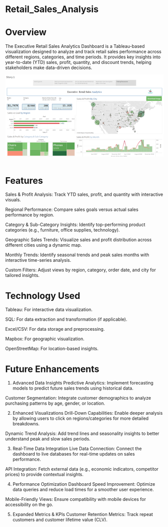 # Retail_Sales_Analysis
# Overview

The Executive Retail Sales Analytics Dashboard is a Tableau-based visualization designed to analyze and track retail sales performance across different regions, categories, and time periods. It provides key insights into year-to-date (YTD) sales, profit, quantity, and discount trends, helping stakeholders make data-driven decisions.

<img src="./retail_dashboard.png"  width=""/> &nbsp;

# Features

Sales & Profit Analysis: Track YTD sales, profit, and quantity with interactive visuals.

Regional Performance: Compare sales goals versus actual sales performance by region.

Category & Sub-Category Insights: Identify top-performing product categories (e.g., furniture, office supplies, technology).

Geographic Sales Trends: Visualize sales and profit distribution across different cities using a dynamic map.

Monthly Trends: Identify seasonal trends and peak sales months with interactive time-series analysis.

Custom Filters: Adjust views by region, category, order date, and city for tailored insights.

# Technology Used

Tableau: For interactive data visualization.

SQL: For data extraction and transformation (if applicable).

Excel/CSV: For data storage and preprocessing.

Mapbox: For geographic visualization.

OpenStreetMap: For location-based insights.

# Future Enhancements

1. Advanced Data Insights
Predictive Analytics: Implement forecasting models to predict future sales trends using historical data.

Customer Segmentation: Integrate customer demographics to analyze purchasing patterns by age, gender, or location.

2. Enhanced Visualizations
Drill-Down Capabilities: Enable deeper analysis by allowing users to click on regions/categories for more detailed breakdowns.

Dynamic Trend Analysis: Add trend lines and seasonality insights to better understand peak and slow sales periods.

3. Real-Time Data Integration
Live Data Connection: Connect the dashboard to live databases for real-time updates on sales performance.

API Integration: Fetch external data (e.g., economic indicators, competitor prices) to provide contextual insights.

4. Performance Optimization
Dashboard Speed Improvement: Optimize data queries and reduce load times for a smoother user experience.

Mobile-Friendly Views: Ensure compatibility with mobile devices for accessibility on the go.

5. Expanded Metrics & KPIs
Customer Retention Metrics: Track repeat customers and customer lifetime value (CLV).



